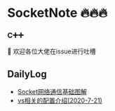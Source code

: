 # SocketNote 🔥🔥🔥
### C➕➕

👀 欢迎各位大佬在issue进行吐槽 <br>

## DailyLog
* [Socket网络通信基础图解](./Imgage/Socket01.png)
* [vs相关的配置介绍(2020-7-21)](./Daily/Log1.md) <br>